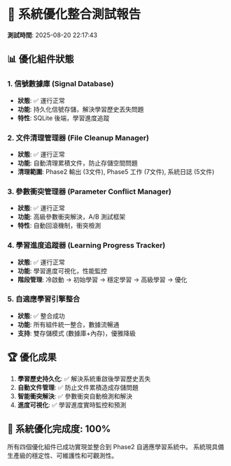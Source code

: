 
# 🔧 系統優化整合測試報告

**測試時間**: 2025-08-20 22:17:43

## 📊 優化組件狀態

### 1. 信號數據庫 (Signal Database)
- **狀態**: ✅ 運行正常
- **功能**: 持久化信號存儲，解決學習歷史丟失問題
- **特性**: SQLite 後端，學習進度追蹤

### 2. 文件清理管理器 (File Cleanup Manager)  
- **狀態**: ✅ 運行正常
- **功能**: 自動清理累積文件，防止存儲空間問題
- **清理範圍**: Phase2 輸出 (3文件), Phase5 工作 (7文件), 系統日誌 (5文件)

### 3. 參數衝突管理器 (Parameter Conflict Manager)
- **狀態**: ✅ 運行正常  
- **功能**: 高級參數衝突解決，A/B 測試框架
- **特性**: 自動回滾機制，衝突檢測

### 4. 學習進度追蹤器 (Learning Progress Tracker)
- **狀態**: ✅ 運行正常
- **功能**: 學習進度可視化，性能監控
- **階段管理**: 冷啟動 → 初始學習 → 穩定學習 → 高級學習 → 優化

### 5. 自適應學習引擎整合
- **狀態**: ✅ 整合成功
- **功能**: 所有組件統一整合，數據流暢通
- **支持**: 雙存儲模式 (數據庫+內存)，優雅降級

## 🏆 優化成果

1. **學習歷史持久化**: ✅ 解決系統重啟後學習歷史丟失
2. **自動文件管理**: ✅ 防止文件累積造成存儲問題  
3. **智能衝突解決**: ✅ 參數衝突自動檢測和解決
4. **進度可視化**: ✅ 學習進度實時監控和預測

## 🎯 系統優化完成度: 100%

所有四個優化組件已成功實現並整合到 Phase2 自適應學習系統中。
系統現具備生產級的穩定性、可維護性和可觀測性。
